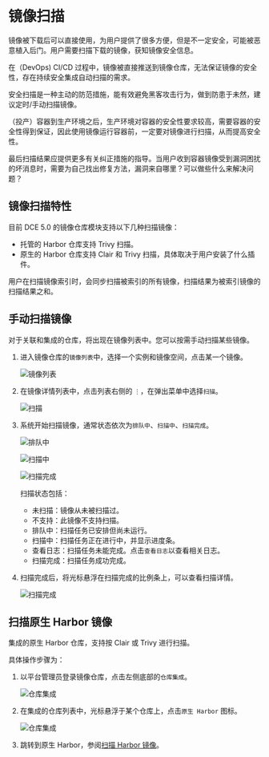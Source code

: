 # 镜像扫描

镜像被下载后可以直接使用，为用户提供了很多方便，但是不一定安全，可能被恶意植入后门。用户需要扫描下载的镜像，获知镜像安全信息。

在（DevOps) CI/CD 过程中，镜像被直接推送到镜像仓库，无法保证镜像的安全性，存在持续安全集成自动扫描的需求。

安全扫描是一种主动的防范措施，能有效避免黑客攻击行为，做到防患于未然，建议定时/手动扫描镜像。

（投产）容器到生产环境之后，生产环境对容器的安全性要求较高，需要容器的安全性得到保证，因此使用镜像运行容器前，一定要对镜像进行扫描，从而提高安全性。

最后扫描结果应提供更多有关纠正措施的指导。当用户收到容器镜像受到漏洞困扰的坏消息时，需要为自己找出修复方法，漏洞来自哪里？可以做些什么来解决问题？

## 镜像扫描特性

目前 DCE 5.0 的镜像仓库模块支持以下几种扫描镜像：

- 托管的 Harbor 仓库支持 Trivy 扫描。
- 原生的 Harbor 仓库支持 Clair 和 Trivy 扫描，具体取决于用户安装了什么插件。

用户在扫描镜像索引时，会同步扫描被索引的所有镜像，扫描结果为被索引镜像的扫描结果之和。

## 手动扫描镜像

对于关联和集成的仓库，将出现在镜像列表中。您可以按需手动扫描某些镜像。

1. 进入镜像仓库的`镜像列表`中，选择一个实例和镜像空间，点击某一个镜像。

    ![镜像列表](https://docs.daocloud.io/daocloud-docs-images/docs/kangaroo/images/scan01.jpg)

2. 在镜像详情列表中，点击列表右侧的 `⋮`，在弹出菜单中选择`扫描`。

    ![扫描](https://docs.daocloud.io/daocloud-docs-images/docs/kangaroo/images/scan02.jpg)

3. 系统开始扫描镜像，通常状态依次为`排队中`、`扫描中`、`扫描完成`。

    ![排队中](https://docs.daocloud.io/daocloud-docs-images/docs/kangaroo/images/scan03.jpg)

    ![扫描中](https://docs.daocloud.io/daocloud-docs-images/docs/kangaroo/images/scan04.jpg)

    ![扫描完成](https://docs.daocloud.io/daocloud-docs-images/docs/kangaroo/images/scan05.jpg)

    扫描状态包括：

    - 未扫描：镜像从未被扫描过。
    - 不支持：此镜像不支持扫描。
    - 排队中：扫描任务已安排但尚未运行。
    - 扫描中：扫描任务正在进行中，并显示进度条。
    - 查看日志：扫描任务未能完成。点击`查看日志`以查看相关日志。
    - 扫描完成：扫描任务成功完成。

4. 扫描完成后，将光标悬浮在扫描完成的比例条上，可以查看扫描详情。

    ![扫描完成](https://docs.daocloud.io/daocloud-docs-images/docs/kangaroo/images/scan06.jpg)

## 扫描原生 Harbor 镜像

集成的原生 Harbor 仓库，支持按 Clair 或 Trivy 进行扫描。

具体操作步骤为：

1. 以平台管理员登录镜像仓库，点击左侧底部的`仓库集成`。

    ![仓库集成](https://docs.daocloud.io/daocloud-docs-images/docs/kangaroo/images/harbor01.jpg)

2. 在集成的仓库列表中，光标悬浮于某个仓库上，点击`原生 Harbor` 图标。

    ![仓库集成](https://docs.daocloud.io/daocloud-docs-images/docs/kangaroo/images/harbor02.jpg)

3. 跳转到原生 Harbor，参阅[扫描 Harbor 镜像](https://goharbor.io/docs/2.1.0/administration/vulnerability-scanning/scan-individual-artifact/)。
